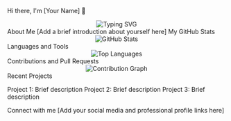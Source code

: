 Hi there, I'm [Your Name] 👋
<div align="center">
  <img src="https://readme-typing-svg.herokuapp.com?font=Fira+Code&pause=1000&width=435&lines=Full+Stack+Developer;Open+Source+Enthusiast;Always+learning+new+things" alt="Typing SVG" />
</div>
About Me
[Add a brief introduction about yourself here]
My GitHub Stats
<div align="center">
  <img src="https://github-readme-stats.vercel.app/api?username=yourusername&show_icons=true&count_private=true&hide_border=true" alt="GitHub Stats" />
</div>
Languages and Tools
<div align="center">
  <img src="https://github-readme-stats.vercel.app/api/top-langs/?username=yourusername&layout=compact&hide_border=true" alt="Top Languages" />
</div>
Contributions and Pull Requests
<div align="center">
  <img src="https://github-profile-summary-cards.vercel.app/api/cards/profile-details?username=yourusername&theme=vue" alt="Contribution Graph" />
</div>
Recent Projects

Project 1: Brief description
Project 2: Brief description
Project 3: Brief description

Connect with me
[Add your social media and professional profile links here]
